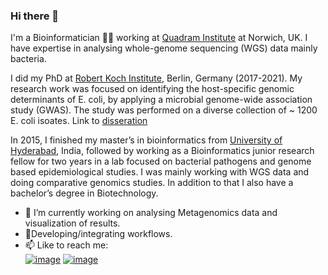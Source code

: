 ### Hi there 👋
I'm a Bioinformatician :man_technologist: working at [Quadram Institute](https://quadram.ac.uk/) at Norwich, UK. I have expertise in analysing whole-genome sequencing (WGS) data mainly bacteria.

I did my PhD at [Robert Koch Institute](https://www.rki.de/EN/Home/homepage_node.html), Berlin, Germany (2017-2021). My research work was focused on identifying the host-specific genomic determinants of E. coli, by applying a microbial genome-wide association study (GWAS). The study was performed on a diverse collection of ~ 1200 E. coli isoates. Link to [disseration](https://refubium.fu-berlin.de/handle/fub188/33223)

In 2015, I finished my master’s in bioinformatics from [University of Hyderabad](https://uohyd.ac.in/), India, followed by working as a Bioinformatics junior research fellow for two years in a lab focused on bacterial pathogens and genome based epidemiological studies. I was mainly working with WGS data and doing comparative genomics studies. In addition to that I also have a bachelor’s degree in Biotechnology. 

- 🔭 I’m currently working on analysing Metagenomics data and visualization of results.
- 🌱Developing/integrating workflows.
- 📫 Like to reach me: \
[![image](https://img.shields.io/badge/LinkedIn-0077B5?style=for-the-badge&logo=linkedin&logoColor=white)](https://www.linkedin.com/in/sumeet-kumar-tiwari/) [![image](https://img.shields.io/badge/Twitter-1DA1F2?style=for-the-badge&logo=twitter&logoColor=white)](https://twitter.com/skt_genomics)
<!--
**SumeetTiwari07/SumeetTiwari07** is a ✨ _special_ ✨ repository because its `README.md` (this file) appears on your GitHub profile.

Here are some ideas to get you started:


 I’m currently learning pipeline development.
- 👯 I’m looking to collaborate on ...
- 🤔 I’m looking for help with ...
- 💬 Ask me about ...
- 
- 😄 Pronouns: ...
- ⚡ Fun fact: ...
-->
